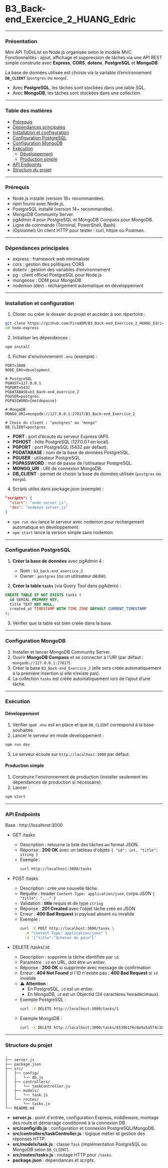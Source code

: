 # B3_Back-end_Exercice_2_HUANG_Edric

---

### Présentation

Mini API ToDoList en Node.js organisée selon le modèle MVC.  
Fonctionnalités : ajout, affichage et suppression de tâches via une API REST simple construite avec **Express**, **CORS**, **dotenv**, **PostgreSQL** et **MongoDB**.

La base de données utilisée est choisie via la variable d’environnement **`DB_CLIENT`** (`postgres` ou `mongo`).
- Avec **PostgreSQL**, les tâches sont stockées dans une table SQL.
- Avec **MongoDB**, les tâches sont stockées dans une collection.

---

### Table des matières

- [Prérequis](#prérequis)
- [Dépendances principales](#dépendances-principales)
- [Installation et configuration](#installation-et-configuration)
- [Configuration PostgreSQL](#configuration-postgresql)
- [Configuration MongoDB](#configuration-mongodb)
- [Exécution](#exécution)
  - [Développement](#développement)
  - [Production simple](#production-simple)
- [API Endpoints](#api-endpoints)
- [Structure du projet](#structure-du-projet)

---

### Prérequis

- Node.js installé (version 16+ recommandée).
- npm fourni avec Node.js.
- PostgreSQL installé (version 14+ recommandée).
- MongoDB Community Server.
- pgAdmin 4 pour PostgreSQL et MongoDB Compass pour MongoDB.
- Ligne de commande (Terminal, PowerShell, Bash).
- (Optionnel) Un client HTTP pour tester : curl, httpie ou Postman.

---

### Dépendances principales

- express : framework web minimaliste
- cors : gestion des politiques CORS
- dotenv : gestion des variables d’environnement
- pg : client officiel PostgreSQL pour Node.js
- mongoose : ODM pour MongoDB
- nodemon (dev) : rechargement automatique en développement

---

### Installation et configuration

1. Cloner ou créer le dossier du projet et accéder à son répertoire :
```bash
git clone https://github.com/FireAEM/B3_Back-end_Exercice_2_HUANG_Edric.git todo-express
cd todo-express
```

2. Initialiser les dépendances :
```bash
npm install
```

3. Fichier d'environnement `.env` (exemple) :
```
PORT=3000
NODE_ENV=development

# PostgreSQL
PGHOST=127.0.0.1
PGPORT=5432
PGDATABASE=b3_back-end_exercice_2
PGUSER=postgres
PGPASSWORD={motdepasse}

# MongoDB
MONGO_URI=mongodb://127.0.0.1:27017/B3_Back-end_Exercice_2

# Choix du client : "postgres" ou "mongo"
DB_CLIENT=postgres
```
- **PORT** : port d’écoute du serveur Express (API).
- **PGHOST** : hôte PostgreSQL (127.0.0.1 en local).
- **PGPORT** : port PostgreSQL (5432 par défaut).
- **PGDATABASE** : nom de la base de données PostgreSQL.
- **PGUSER** : utilisateur PostgreSQL.
- **PGPASSWORD** : mot de passe de l’utilisateur PostgreSQL.
- **MONGO_URI** : URI de connexion MongoDB.
- **DB_CLIENT** : permet de choisir la base de données utilisée (`postgres` ou `mongo`).

4. Scripts utiles dans package.json (exemple) :
```json
"scripts": {
  "start": "node server.js",
  "dev": "nodemon server.js"
}
```
- `npm run dev` lance le serveur avec nodemon pour rechargement automatique en développement.  
- `npm start` lance la version simple sans nodemon.

---

### Configuration PostgreSQL

1. **Créer la base de données** avec pgAdmin 4 :  
   - Nom : `b3_back-end_exercice_2`  
   - Owner : `postgres` (ou un utilisateur dédié).  

2. **Créer la table `tasks`** (via Query Tool dans pgAdmin) :
```sql
CREATE TABLE IF NOT EXISTS tasks (
  id SERIAL PRIMARY KEY,
  title TEXT NOT NULL,
  created_at TIMESTAMP WITH TIME ZONE DEFAULT CURRENT_TIMESTAMP
);
```

3. Vérifier que la table est bien créée dans la base.

---

### Configuration MongoDB

1. Installer et lancer MongoDB Community Server.  
2. Ouvrir **MongoDB Compass** et se connecter à l’URI (par défaut : `mongodb://127.0.0.1:27017`).  
3. Créer la base `B3_Back-end_Exercice_2` (elle sera créée automatiquement à la première insertion si elle n’existe pas).  
4. La collection `tasks` est créée automatiquement lors de l’ajout d’une tâche.  

---

### Exécution

#### Développement

1. Vérifier que `.env` est en place et que `DB_CLIENT` correspond à la base souhaitée.  
2. Lancer le serveur en mode développement :
```bash
npm run dev
```
3. Le serveur écoute sur `http://localhost:3000` par défaut.

#### Production simple

1. Construire l'environnement de production (installer seulement les dépendances de production si nécessaire).  
2. Lancer :
```bash
npm start
```

---

### API Endpoints

Base : http://localhost:3000

- GET /tasks  
  - Description : retourne la liste des tâches au format JSON.  
  - Réponse : **200 OK** avec un tableau d'objets `{ "id": int, "title": string }`  
  - Exemple :
    ```bash
    curl http://localhost:3000/tasks
    ```

- POST /tasks  
  - Description : crée une nouvelle tâche.  
  - Requête : header `Content-Type: application/json`, corps JSON `{ "title": "..." }`  
  - Validation : **title** requis et de type `string`  
  - Réponse : **201 Created** avec l'objet tâche créé en JSON  
  - Erreur : **400 Bad Request** si payload absent ou invalide  
  - Exemple :
    ```bash
    curl -X POST http://localhost:3000/tasks \
      -H "Content-Type: application/json" \
      -d '{"title":"Acheter du pain"}'
    ```

- DELETE /tasks/:id  
  - Description : supprime la tâche identifiée par `id`.  
  - Paramètre : `id` en URL, doit être un entier.  
  - Réponse : **200 OK** si supprimée avec message de confirmation  
  - Erreur : **404 Not Found** si l'ID n'existe pas ; **400 Bad Request** si `id` invalide  
  - ⚠️ **Attention** :  
    - En PostgreSQL, `id` est un entier.  
    - En MongoDB, `id` est un ObjectId (24 caractères hexadécimaux).  
  - Exemple PostgreSQL :
    ```bash
    curl -X DELETE http://localhost:3000/tasks/1
    ```
  - Exemple MongoDB :
    ```bash
    curl -X DELETE http://localhost:3000/tasks/6530b1f6c0a9a5a5f4c3d2e1
    ```

---

### Structure du projet

```
.
├── server.js
├── package.json
├── src/
│   ├── config/
│   │   └── db.js
│   ├── controllers/
│   │   └── taskController.js
│   ├── models/
│   │   └── task.js
│   └── routes/
│       └── tasks.js
└── README.md
```

- **server.js** : point d'entrée, configuration Express, middleware, montage des route et démarrage conditionné à la connexion DB.
- **src/config/db.js** : configuration et connexion PostgreSQL/MongoDB.
- **src/controllers/taskController.js** : logique métier et gestion des réponses HTTP.
- **src/models/task.js** : classe `Task` (implémentation PostgreSQL ou MongoDB selon `DB_CLIENT`).
- **src/routes/tasks.js** : routage HTTP pour `/tasks`.  
- **package.json** : dépendances et scripts.